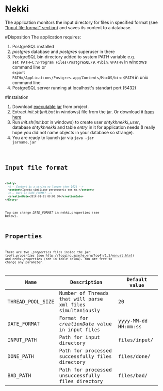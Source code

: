 # Nekki
The application monitors the input directory for files in specified format (see <a href ="https://github.com/shtykh/Nekki#input-file-format">"Input file format" section</a>) and saves its content to a database.

#Disposition
The application requires:<br>
1) PostgreSQL installed<br>
2) *postgres* database and *postgres* superuser in there<br>
3) PostgreSQL bin directory added to system PATH variable e.g.<br>
<code>set PATH=C:\Program Files\PostgreSQL\9.4\bin;%PATH%</code> in windows command line or<br>
<code>export PATH=/Applications/Postgres.app/Contents/MacOS/bin:$PATH</code> in unix command line.<br>
4) PostgreSQL server running at localhost's standart port (5432)

#Instalation
1) Download <a href="https://github.com/shtykh/Nekki/releases/download/v.1.0/Nekki-1.0.jar">executable jar</a> from project.<br>
2) Extract *init.sh*(*init.bat* in windows) file from the jar. Or download it <a href="https://github.com/shtykh/Nekki/tree/master/src/main/resources">from here</a><br>
3) Run *init.sh*(*init.bat* in windows) to create user *shtykhnekki_user*, database *shtykhnekki* and table *entry* in it for application needs (I really hope you did not name objects in your database so strange).<br>
4) You are ready to launch jar via <code>java -jar jarname.jar<code><br>

# Input file format
```xml
<Entry>
  <!-- Content is a string no longer then 1024 -->
  <content>Ignota similique persequeris eos ne.</content>
  <!-- Date in DATE_FORMAT -->
  <creationDate>2014-01-01 00:00:00</creationDate>
</Entry>
```
You can change *DATE_FORMAT* in nekki.properties (see below).
# Properties
There are two *.properties* files inside the jar: *log4j.properties* (see http://logging.apache.org/log4j/1.2/manual.html) and *nekki.properties* (see in table below). You are free to change any parameter.

| Name | Description          | Default value|
| ------------- | ----------- |--------------|
| THREAD_POOL_SIZE      | Number of Threads that will parse xml files simultaniously| 20|
| DATE_FORMAT     | Format for *creationDate* value in input files | yyyy-MM-dd HH:mm:ss|
| INPUT_PATH     | Path for input directory    | files/input/|
| DONE_PATH     | Path for processed successfully files directory     | files/done/|
| BAD_PATH     | Path for processed unsuccessfully files directory      | files/bad/|
